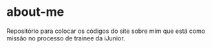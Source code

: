 # about-me
Repositório para colocar os códigos do site sobre mim que está como missão no processo de trainee da iJunior.
